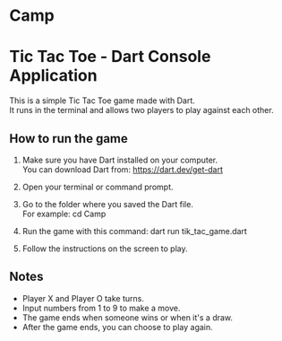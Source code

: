 # Camp
# Tic Tac Toe - Dart Console Application

This is a simple Tic Tac Toe game made with Dart.  
It runs in the terminal and allows two players to play against each other.

## How to run the game

1. Make sure you have Dart installed on your computer.  
   You can download Dart from: https://dart.dev/get-dart

2. Open your terminal or command prompt.

3. Go to the folder where you saved the Dart file.  
   For example: cd Camp


4. Run the game with this command: dart run tik_tac_game.dart


5. Follow the instructions on the screen to play.

## Notes

- Player X and Player O take turns.
- Input numbers from 1 to 9 to make a move.
- The game ends when someone wins or when it's a draw.
- After the game ends, you can choose to play again.
